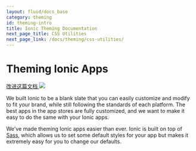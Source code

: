 ```yaml
---
layout: fluid/docs_base
category: theming
id: theming-intro
title: Ionic Theming Documentation
next_page_title: CSS Utilities
next_page_link: /docs/theming/css-utilities/
---
```


<h1 class="title">Theming Ionic Apps</h1>
<a class="improve-v2-docs" href='https://github.com/ionic-team/ionic-site/blob/master/content/docs/theming/index.md'>
  改进这篇文档
</a>

<img class="section-header" src="/img/docs/theming-header.png" />

We built Ionic to be a blank slate that you can easily customize and modify to fit your brand, while still following the standards of each platform. The best apps in the app stores are fully customized, and we want to make it easy to do the same with your Ionic apps.

We've made theming Ionic apps easier than ever. Ionic is built on top of [Sass](../resources/what-is/#sass), which allows us to set some default styles for your app but makes it extremely easy for you to change our defaults.
